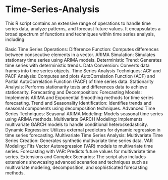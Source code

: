 # Time-Series-Analysis


This R script contains an extensive range of operations to handle time series data, analyze patterns, and forecast future values. It encapsulates a broad spectrum of functions and techniques within time series analysis, including:

Basic Time Series Operations:
Difference Function: Computes differences between consecutive elements in a vector.
ARIMA Simulation: Simulates stationary time series using ARIMA models.
Deterministic Trend: Generates time series with deterministic trends.
Data Conversion: Converts data frames into time series objects.
Time Series Analysis Techniques:
ACF and PACF Analysis: Computes and plots AutoCorrelation Function (ACF) and Partial AutoCorrelation Function (PACF) of time series data.
Stationarity Analysis: Performs stationarity tests and differences data to achieve stationarity.
Forecasting and Decomposition:
Forecasting Models: Implements ARIMA and Exponential Smoothing methods for time series forecasting.
Trend and Seasonality Identification: Identifies trends and seasonal components using decomposition techniques.
Advanced Time Series Techniques:
Seasonal ARIMA Modeling: Models seasonal time series using ARIMA methods.
Multivariate GARCH Modeling: Implements multivariate GARCH models to handle conditional heteroskedasticity.
Dynamic Regression: Utilizes external predictors for dynamic regression in time series forecasting.
Multivariate Time Series Analysis:
Multivariate Time Series Creation: Generates synthetic multivariate time series data.
VAR Modeling: Fits Vector Autoregression (VAR) models to multivariate time series.
Forecasting with VAR: Predicts future values for multivariate time series.
Extensions and Complex Scenarios:
The script also includes extensions showcasing advanced scenarios and techniques such as multivariate modeling, decomposition, and sophisticated forecasting methods.
